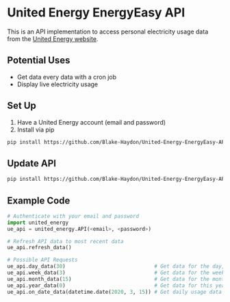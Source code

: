 # United Energy EnergyEasy API

This is an API implementation to access personal electricity usage data from the [United Energy website](https://energyeasy.ue.com.au/).   

## Potential Uses
- Get data every data with a cron job
- Display live electricity usage

## Set Up
1. Have a United Energy account (email and password)
2. Install via pip

```bash
pip install https://github.com/Blake-Haydon/United-Energy-EnergyEasy-API/blob/master/dist/united_energy-0.3.1-py3-none-any.whl?raw=true
```

## Update API

```bash
pip install https://github.com/Blake-Haydon/United-Energy-EnergyEasy-API/blob/master/dist/united_energy-0.3.1-py3-none-any.whl?raw=true --upgrade
```


## Example Code
```python
# Authenticate with your email and password
import united_energy
ue_api = united_energy.API(<email>, <password>) 

# Refresh API data to most recent data
ue_api.refresh_data()

# Possible API Requests
ue_api.day_data(30)                             # Get data for the day, 30 days ago
ue_api.week_data(3)                             # Get data for the week, 3 weeks ago
ue_api.month_data(15)                           # Get data for the month, 15 months ago
ue_api.year_data(0)                             # Get data for this year (0 = current)
ue_api.on_date_data(datetime.date(2020, 3, 15)) # Get daily usage data for 15/3/2020
```
